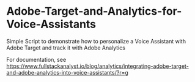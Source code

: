 # Adobe-Target-and-Analytics-for-Voice-Assistants
Simple Script to demonstrate how to personalize a Voice Assistant with Adobe Target and track it with Adobe Analytics

For documentation, see https://www.fullstackanalyst.io/blog/analytics/integrating-adobe-target-and-adobe-analytics-into-voice-assistants/?r=g
